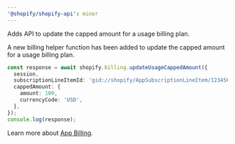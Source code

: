 ```yaml
---
'@shopify/shopify-api': minor
---
```


Adds API to update the capped amount for a usage billing plan.

A new billing helper function has been added to update the capped amount for a usage billing plan.

```ts
const response = await shopify.billing.updateUsageCappedAmount({
  session,
  subscriptionLineItemId: 'gid://shopify/AppSubscriptionLineItem/1234567890',
  cappedAmount: {
    amount: 100,
    currencyCode: 'USD',
  },
});
console.log(response);
```

Learn more about [App Billing](https://shopify.dev/docs/apps/launch/billing/subscription-billing).
